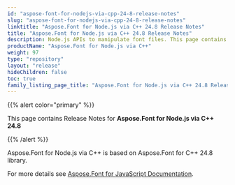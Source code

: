 ```yaml
---
id: "aspose-font-for-nodejs-via-cpp-24-8-release-notes"
slug: "aspose-font-for-nodejs-via-cpp-24-8-release-notes"
linktitle: "Aspose.Font for Node.js via C++ 24.8 Release Notes"
title: "Aspose.Font for Node.js via C++ 24.8 Release Notes"
description: Node.js APIs to manipulate font files. This page contains new Aspose.Font for Node.js via C++ features, enhancement, and bug fixes in 2024, version 24.8.
productName: "Aspose.Font for Node.js via C++"
weight: 97
type: "repository"
layout: "release"
hideChildren: false
toc: true
family_listing_page_title: "Aspose.Font for Node.js via C++ 24.8 Release Notes"
---
```


{{% alert color="primary" %}}

This page contains Release Notes for **Aspose.Font for Node.js via C++ 24.8**

{{% /alert %}}

Aspose.Font for Node.js via C++ is based on Aspose.Font for C++ 24.8 library.

For more details see [Aspose.Font for JavaScript Documentation](https://docs.aspose.com/font/nodejs-cpp/).

<!--## **Improvements and Changes**-->
